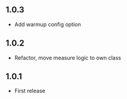 ## 1.0.3
  - Add warmup config option

## 1.0.2
  - Refactor, move measure logic to own class

## 1.0.1
  - First release
